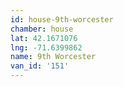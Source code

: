 ```yaml
---
id: house-9th-worcester
chamber: house
lat: 42.1671076
lng: -71.6399862
name: 9th Worcester
van_id: '151'
---
```

